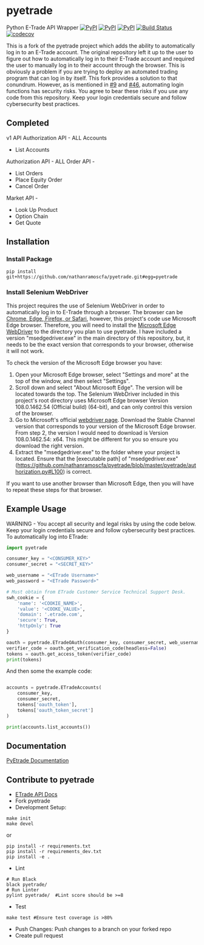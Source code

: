 # pyetrade

Python E-Trade API Wrapper
[![PyPI](https://img.shields.io/pypi/v/pyetrade.svg)](https://pypi.python.org/pypi/pyetrade)
[![PyPI](https://img.shields.io/pypi/l/pyetrade.svg)]()
[![PyPI](https://img.shields.io/pypi/pyversions/pyetrade.svg)](https://pypi.python.org/pypi/pyetrade)
[![Build Status](https://github.com/jessecooper/pyetrade/actions/workflows/build.yml/badge.svg?branch=master)](https://github.com/jessecooper/pyetrade/actions/workflows/build.yml/badge.svg?branch=master)
[![codecov](https://codecov.io/gh/jessecooper/pyetrade/branch/master/graph/badge.svg)](https://codecov.io/gh/jessecooper/pyetrade)

This is a fork of the pyetrade project which adds the ability to automatically log in to an E-Trade account. The original repository left it up to the user to figure out how to automatically log in to their E-Trade account and required the user to manually log in to their account through the browser. This is obviously a problem if you are trying to deploy an automated trading program that can log in by itself. This fork provides a solution to that conundrum. However, as is mentioned in [#9](https://github.com/jessecooper/pyetrade/issues/9) and [#46](https://github.com/jessecooper/pyetrade/issues/46), automating login functions has security risks. You agree to bear these risks if you use any code from this repository. Keep your login credentials secure and follow cybersecurity best practices. 

## Completed
v1 API
Authorization API - ALL
Accounts
* List Accounts

Authorization API - ALL
Order API -
* List Orders
* Place Equity Order
* Cancel Order

Market API -
* Look Up Product
* Option Chain
* Get Quote

## Installation
### Install Package
```
pip install git+https://github.com/nathanramoscfa/pyetrade.git#egg=pyetrade
```
### Install Selenium WebDriver
This project requires the use of Selenium WebDriver in order to automatically log in to E-Trade through a browser. The browser can be [Chrome, Edge, Firefox, or Safari](https://selenium-python.readthedocs.io/installation.html#drivers), however, this project's code use Microsoft Edge browser. Therefore, you will need to install the [Microsoft Edge WebDriver](https://developer.microsoft.com/en-us/microsoft-edge/tools/webdriver/) to the directory you plan to use pyetrade. I have included a version "msedgedriver.exe" in the main directory of this repository, but, it needs to be the exact version that corresponds to your browser, otherwise it will not work. 

To check the version of the Microsoft Edge browser you have:
1) Open your Microsoft Edge browser, select "Settings and more" at the top of the window, and then select "Settings". 
2) Scroll down and select "About Microsoft Edge". The version will be located towards the top. The Selenium WebDriver included in this project's root directory uses Microsoft Edge browser Version 108.0.1462.54 (Official build) (64-bit), and can only control this version of the browser. 
3) Go to Microsoft's official [webdriver page](https://developer.microsoft.com/en-us/microsoft-edge/tools/webdriver/). Download the Stable Channel version that corresponds to your version of the Microsoft Edge browser. From step 2, the version I would need to download is Version 108.0.1462.54: x64. This might be different for you so ensure you download the right version. 
4) Extract the "msedgedriver.exe" to the folder where your project is located. Ensure that the [executable path] of "msedgedriver.exe"(https://github.com/nathanramoscfa/pyetrade/blob/master/pyetrade/authorization.py#L100) is correct. 

If you want to use another browser than Microsoft Edge, then you will have to repeat these steps for that browser. 

## Example Usage

WARNING - You accept all security and legal risks by using the code below. Keep your login credentials secure and follow cybersecurity best practices. To automatically log into ETrade:

```python
import pyetrade

consumer_key = "<CONSUMER_KEY>"
consumer_secret = "<SECRET_KEY>"

web_username = "<ETrade Username>"
web_password = "<ETrade Password>"

# Must obtain from ETrade Customer Service Technical Support Desk.
swh_cookie = {
    'name': '<COOKIE_NAME>',
    'value': '<COOKE_VALUE>',
    'domain': '.etrade.com',
    'secure': True,
    'httpOnly': True
}

oauth = pyetrade.ETradeOAuth(consumer_key, consumer_secret, web_username, web_password, swh_cookie)
verifier_code = oauth.get_verification_code(headless=False)
tokens = oauth.get_access_token(verifier_code)
print(tokens)
```

And then some the example code:

```python

accounts = pyetrade.ETradeAccounts(
    consumer_key,
    consumer_secret,
    tokens['oauth_token'],
    tokens['oauth_token_secret']
)

print(accounts.list_accounts())
```

## Documentation
[PyEtrade Documentation](https://pyetrade.readthedocs.io/en/latest/index.html)
## Contribute to pyetrade
* [ETrade API Docs](https://developer.etrade.com/home)
* Fork pyetrade
* Development Setup:
```
make init
make devel
```
or
```
pip install -r requirements.txt
pip install -r requirements_dev.txt
pip install -e .
```
* Lint
```
# Run Black
black pyetrade/
# Run Linter
pylint pyetrade/  #Lint score should be >=8
```
* Test
```
make test #Ensure test coverage is >80%
```
* Push Changes:
Push changes to a branch on your forked repo
* Create pull request

